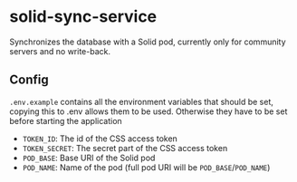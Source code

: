 # solid-sync-service

Synchronizes the database with a Solid pod, currently only for community servers
and no write-back.

## Config

`.env.example` contains all the environment variables that should be set,
copying this to .env allows them to be used. Otherwise they have to be set
before starting the application

- `TOKEN_ID`: The id of the CSS access token
- `TOKEN_SECRET`: The secret part of the CSS access token
- `POD_BASE`: Base URI of the Solid pod
- `POD_NAME`: Name of the pod (full pod URI will be `POD_BASE`/`POD_NAME`)
